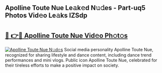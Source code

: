 ## Apolline Toute Nue Le𝚊k𝚎d N𝚞𝚍es - Part-uq5 Photos Vid𝚎o Le𝚊ks IZSdp

# <h2><a href="http://fb7m9q.evod.top/?m=Apolline+Toute+Nue">🔗 👉🔴 Apolline Toute Nue Vid𝚎o Ph𝚘t𝚘s</a></h2>

[![Apolline Toute Nue N𝚞d𝚎s](https://i.imgur.com/8V9OHl7.gif)](http://fb7m9q.evod.top/?m=Apolline+Toute+Nue)
Social media personality Apolline Toute Nue, recognized for sharing lifestyle and dance content, including dance trend performances and mini vlogs. Public icon Apolline Toute Nue, celebrated for their tireless efforts to make a positive impact on society. 

